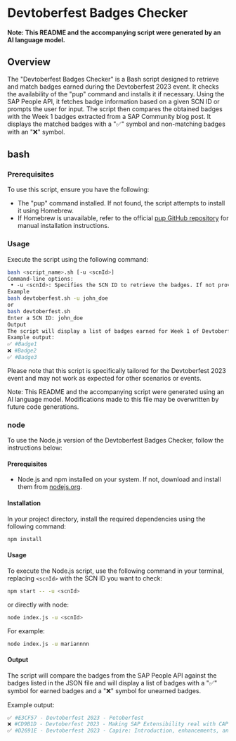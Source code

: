 # Devtoberfest Badges Checker

**Note: This README and the accompanying script were generated by an AI language model.**

## Overview

The "Devtoberfest Badges Checker" is a Bash script designed to retrieve and match badges earned during the Devtoberfest 2023 event. It checks the availability of the "pup" command and installs it if necessary. Using the SAP People API, it fetches badge information based on a given SCN ID or prompts the user for input. The script then compares the obtained badges with the Week 1 badges extracted from a SAP Community blog post. It displays the matched badges with a "✅" symbol and non-matching badges with an "❌" symbol.

## bash 

### Prerequisites

To use this script, ensure you have the following:

- The "pup" command installed. If not found, the script attempts to install it using Homebrew.
- If Homebrew is unavailable, refer to the official [pup GitHub repository](https://github.com/ericchiang/pup) for manual installation instructions.

### Usage

Execute the script using the following command:

```bash
bash <script_name>.sh [-u <scnId>]
Command-line options:
 • ﻿-u <scnId>: Specifies the SCN ID to retrieve the badges. If not provided, the script will prompt for input.
Example
bash devtoberfest.sh -u john_doe
or
bash devtoberfest.sh
Enter a SCN ID: john_doe
Output
The script will display a list of badges earned for Week 1 of Devtoberfest 2023. Each badge will be marked with a "✅" symbol if earned or an "❌" symbol if not earned.
Example output:
✅ #Badge1
❌ #Badge2
✅ #Badge3
```

Please note that this script is specifically tailored for the Devtoberfest 2023 event and may not work as expected for other scenarios or events.

Note: This README and the accompanying script were generated using an AI language model. Modifications made to this file may be overwritten by future code generations.

### node 

To use the Node.js version of the Devtoberfest Badges Checker, follow the instructions below:

#### Prerequisites

- Node.js and npm installed on your system. If not, download and install them from [nodejs.org](https://nodejs.org/).

#### Installation

In your project directory, install the required dependencies using the following command:

```sh
npm install 
```

#### Usage

To execute the Node.js script, use the following command in your terminal, replacing `<scnId>` with the SCN ID you want to check:

```sh
npm start -- -u <scnId>
```

or directly with node:

```sh
node index.js -u <scnId>
```

For example:

```sh
node index.js -u mariannnn
```

#### Output

The script will compare the badges from the SAP People API against the badges listed in the JSON file and will display a list of badges with a "✅" symbol for earned badges and a "❌" symbol for unearned badges.

Example output:

```sh
✅ #E3CF57 - Devtoberfest 2023 - Petoberfest
❌ #CD9B1D - Devtoberfest 2023 - Making SAP Extensibility real with CAP in 60 minutes
✅ #D2691E - Devtoberfest 2023 - Capire: Introduction, enhancements, and facilitating the development process
```
